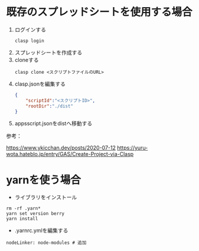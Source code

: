 # 既存のスプレッドシートを使用する場合

1. ログインする
    ```shell
    clasp login
    ```
2. スプレッドシートを作成する
3. cloneする
    ```shell
    clasp clone <スクリプトファイルのURL>
    ```
4. clasp.jsonを編集する
    ```json
    {
        "scriptId":"<スクリプトID>",
        "rootDir":"./dist"
    }
    ```
5. appsscript.jsonをdistへ移動する

参考：

https://www.ykicchan.dev/posts/2020-07-12
https://yuru-wota.hateblo.jp/entry/GAS/Create-Project-via-Clasp

# yarnを使う場合

- ライブラリをインストール

```shell
rm -rf .yarn*
yarn set version berry
yarn install
```

- .yarnrc.ymlを編集する

```shell
nodeLinker: node-modules # 追加
```
